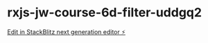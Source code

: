 # rxjs-jw-course-6d-filter-uddgq2

[Edit in StackBlitz next generation editor ⚡️](https://stackblitz.com/~/github.com/StefanMcCallum/rxjs-jw-course-6d-filter-uddgq2)